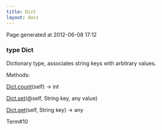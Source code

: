 ```yaml
---
title: Dict
layout: docs
---
```


<div class="bottom_right_note">Page generated at 2012-06-08 17:12</div>
<h3><span class="minor">type</span> Dict</h3>

<p>Dictionary type, associates string keys with arbitrary values.</p>
<p>Methods:</p>
<p><a href="/docs/Dict.count.html">Dict.count</a>(self) -> int</p>
<p><a href="/docs/Dict.set.html">Dict.set</a>(@self, String key, any value)</p>
<p><a href="/docs/Dict.get.html">Dict.get</a>(self, String key) -> any</p>

<p><span class="extra_minor">Term#10</span></p>
